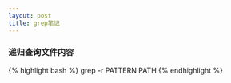```yaml
---
layout: post
title: grep笔记
---
```


### 递归查询文件内容
{% highlight bash %}
grep -r PATTERN PATH
{% endhighlight %}


